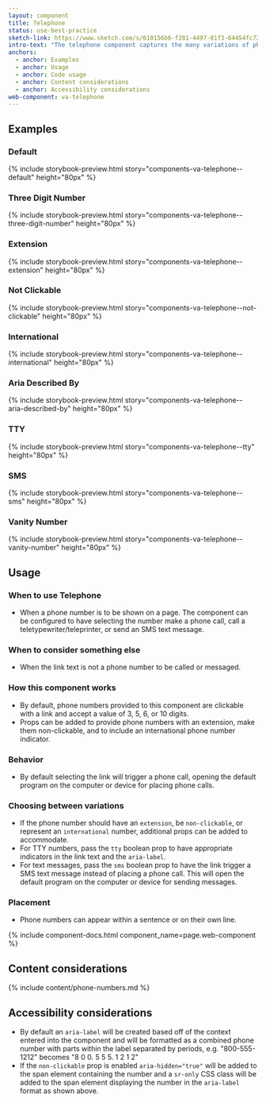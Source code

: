 ```yaml
---
layout: component
title: Telephone
status: use-best-practice
sketch-link: https://www.sketch.com/s/610156b6-f281-4497-81f3-64454fc72156/a/WKjQYn0
intro-text: "The telephone component captures the many variations of phone numbers displayed on VA.gov." 
anchors:
  - anchor: Examples
  - anchor: Usage
  - anchor: Code usage
  - anchor: Content considerations
  - anchor: Accessibility considerations
web-component: va-telephone
---
```


## Examples

### Default

{% include storybook-preview.html story="components-va-telephone--default" height="80px" %}

### Three Digit Number

{% include storybook-preview.html story="components-va-telephone--three-digit-number" height="80px" %}

### Extension

{% include storybook-preview.html story="components-va-telephone--extension" height="80px" %}

### Not Clickable

{% include storybook-preview.html story="components-va-telephone--not-clickable" height="80px" %}

### International

{% include storybook-preview.html story="components-va-telephone--international" height="80px" %}

### Aria Described By

{% include storybook-preview.html story="components-va-telephone--aria-described-by" height="80px" %}

### TTY

{% include storybook-preview.html story="components-va-telephone--tty" height="80px" %}

### SMS

{% include storybook-preview.html story="components-va-telephone--sms" height="80px" %}

### Vanity Number

{% include storybook-preview.html story="components-va-telephone--vanity-number" height="80px" %}

## Usage

### When to use Telephone

* When a phone number is to be shown on a page. The component can be configured to have selecting the number make a phone call, call a teletypewriter/teleprinter, or send an SMS text message.

### When to consider something else

* When the link text is not a phone number to be called or messaged.

### How this component works

* By default, phone numbers provided to this component are clickable with a link and accept a value of 3, 5, 6, or 10 digits. 
* Props can be added to provide phone numbers with an extension, make them non-clickable, and to include an international phone number indicator.

### Behavior

* By default selecting the link will trigger a phone call, opening the default program on the computer or device for placing phone calls. 

### Choosing between variations

* If the phone number should have an `extension`, be `non-clickable`, or represent an `international` number, additional props can be added to accommodate.
* For TTY numbers, pass the `tty` boolean prop to have appropriate indicators in the link text and the `aria-label`.
* For text messages, pass the `sms` boolean prop to have the link trigger a SMS text message instead of placing a phone call. This will open the default program on the computer or device for sending messages.

### Placement

* Phone numbers can appear within a sentence or on their own line.

{% include component-docs.html component_name=page.web-component %}

## Content considerations

{% include content/phone-numbers.md %}

## Accessibility considerations

- By default an `aria-label` will be created based off of the context entered into the component and will be formatted as a combined phone number with parts within the label separated by periods, e.g. "800-555-1212" becomes "8 0 0. 5 5 5. 1 2 1 2"
- If the `non-clickable` prop is enabled `aria-hidden="true"` will be added to the span element containing the  number and a `sr-only` CSS class will be added to the span element displaying the number in the `aria-label` format as shown above.
